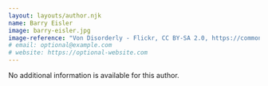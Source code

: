 ```yaml
---
layout: layouts/author.njk
name: Barry Eisler
image: barry-eisler.jpg
image-reference: "Von Disorderly - Flickr, CC BY-SA 2.0, https://commons.wikimedia.org/w/index.php?curid=9081255"
# email: optional@example.com
# website: https://optional-website.com
---
```

No additional information is available for this author.
